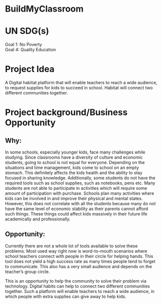 # BuildMyClassroom

# UN SDG(s)

Goal 1: No Poverty <br>
Goal 4: Quality Education 

# Project Idea

A Digital habitat platform that will enable teachers to reach a wide audience, to request supplies for kids to succeed in school. Habitat will connect two different communities together. 

# Project background/Business Opportunity

## Why:

In some schools, especially younger kids, face many challenges while studying. Since classrooms have a diversity of culture and economic students, going to school is not equal for everyone. Depending on the situations and time management, kids come to school on an empty stomach. This definitely affects the kids health and the ability to stay focused in sharing knowledge. Additionally, some students do not have the required tools such as school supplies, such as notebooks, pens etc. Many students are not able to participate in activities which will require some amount of participation with purchase. Schools plan many activities where kids can be involved in and improve their physical and mental states. However, this does not correlate with all the students because many do not have the same level of economic stability as their parents cannot afford such things. These things could affect kids massively in their future life academically and professionally. 

## Opportunity: 

Currently there are not a whole lot of tools available to solve these problems. Most used way right now is word-to-mouth scenarios where school teachers connect with people in their circle for helping hands. This tool does not yield a high success rate as many times people tend to forget to communicate. This also has a very small audience and depends on the teacher’s group circle.

This is an opportunity to help the community to solve their problem via technology. Digital habits can help to connect two different communities together. Such a platform will enable teachers to reach a wide audience, in which people with extra supplies can give away to help kids.

